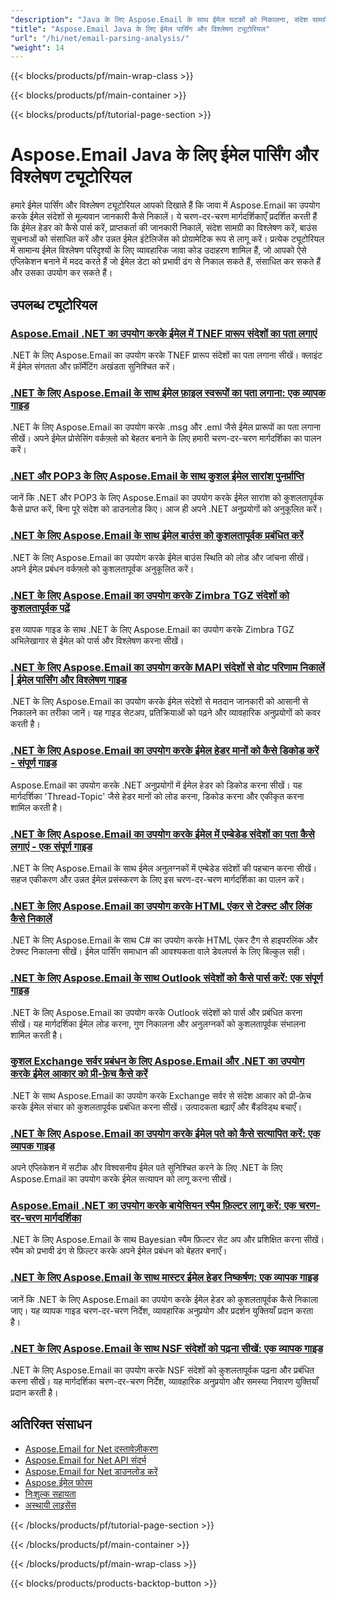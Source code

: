 ```yaml
---
"description": "Java के लिए Aspose.Email के साथ ईमेल घटकों को निकालना, संदेश सामग्री का विश्लेषण करना, हेडर को संसाधित करना और ईमेल इंटेलिजेंस को लागू करना सीखें।"
"title": "Aspose.Email Java के लिए ईमेल पार्सिंग और विश्लेषण ट्यूटोरियल"
"url": "/hi/net/email-parsing-analysis/"
"weight": 14
---
```


{{< blocks/products/pf/main-wrap-class >}}

{{< blocks/products/pf/main-container >}}

{{< blocks/products/pf/tutorial-page-section >}}
# Aspose.Email Java के लिए ईमेल पार्सिंग और विश्लेषण ट्यूटोरियल

हमारे ईमेल पार्सिंग और विश्लेषण ट्यूटोरियल आपको दिखाते हैं कि जावा में Aspose.Email का उपयोग करके ईमेल संदेशों से मूल्यवान जानकारी कैसे निकालें। ये चरण-दर-चरण मार्गदर्शिकाएँ प्रदर्शित करती हैं कि ईमेल हेडर को कैसे पार्स करें, प्राप्तकर्ता की जानकारी निकालें, संदेश सामग्री का विश्लेषण करें, बाउंस सूचनाओं को संसाधित करें और उन्नत ईमेल इंटेलिजेंस को प्रोग्रामेटिक रूप से लागू करें। प्रत्येक ट्यूटोरियल में सामान्य ईमेल विश्लेषण परिदृश्यों के लिए व्यावहारिक जावा कोड उदाहरण शामिल हैं, जो आपको ऐसे एप्लिकेशन बनाने में मदद करते हैं जो ईमेल डेटा को प्रभावी ढंग से निकाल सकते हैं, संसाधित कर सकते हैं और उसका उपयोग कर सकते हैं।

## उपलब्ध ट्यूटोरियल

### [Aspose.Email .NET का उपयोग करके ईमेल में TNEF प्रारूप संदेशों का पता लगाएं](./detect-tnef-messages-aspose-email-net/)
.NET के लिए Aspose.Email का उपयोग करके TNEF प्रारूप संदेशों का पता लगाना सीखें। क्लाइंट में ईमेल संगतता और फ़ॉर्मेटिंग अखंडता सुनिश्चित करें।

### [.NET के लिए Aspose.Email के साथ ईमेल फ़ाइल स्वरूपों का पता लगाना: एक व्यापक गाइड](./detect-email-formats-aspose-dotnet/)
.NET के लिए Aspose.Email का उपयोग करके .msg और .eml जैसे ईमेल प्रारूपों का पता लगाना सीखें। अपने ईमेल प्रोसेसिंग वर्कफ़्लो को बेहतर बनाने के लिए हमारी चरण-दर-चरण मार्गदर्शिका का पालन करें।

### [.NET और POP3 के लिए Aspose.Email के साथ कुशल ईमेल सारांश पुनर्प्राप्ति](./retrieving-email-summaries-aspose-email-net-pop3/)
जानें कि .NET और POP3 के लिए Aspose.Email का उपयोग करके ईमेल सारांश को कुशलतापूर्वक कैसे प्राप्त करें, बिना पूरे संदेश को डाउनलोड किए। आज ही अपने .NET अनुप्रयोगों को अनुकूलित करें।

### [.NET के लिए Aspose.Email के साथ ईमेल बाउंस को कुशलतापूर्वक प्रबंधित करें](./manage-email-bounces-aspose-dotnet/)
.NET के लिए Aspose.Email का उपयोग करके ईमेल बाउंस स्थिति को लोड और जांचना सीखें। अपने ईमेल प्रबंधन वर्कफ़्लो को कुशलतापूर्वक अनुकूलित करें।

### [.NET के लिए Aspose.Email का उपयोग करके Zimbra TGZ संदेशों को कुशलतापूर्वक पढ़ें](./read-zimbra-tgz-messages-aspose-email-net/)
इस व्यापक गाइड के साथ .NET के लिए Aspose.Email का उपयोग करके Zimbra TGZ अभिलेखागार से ईमेल को पार्स और विश्लेषण करना सीखें।

### [.NET के लिए Aspose.Email का उपयोग करके MAPI संदेशों से वोट परिणाम निकालें | ईमेल पार्सिंग और विश्लेषण गाइड](./aspose-email-net-extract-vote-results-mapi-messages/)
.NET के लिए Aspose.Email का उपयोग करके ईमेल संदेशों से मतदान जानकारी को आसानी से निकालने का तरीका जानें। यह गाइड सेटअप, प्रतिक्रियाओं को पढ़ने और व्यावहारिक अनुप्रयोगों को कवर करती है।

### [.NET के लिए Aspose.Email का उपयोग करके ईमेल हेडर मानों को कैसे डिकोड करें - संपूर्ण गाइड](./decode-email-header-aspose-dotnet/)
Aspose.Email का उपयोग करके .NET अनुप्रयोगों में ईमेल हेडर को डिकोड करना सीखें। यह मार्गदर्शिका 'Thread-Topic' जैसे हेडर मानों को लोड करना, डिकोड करना और एकीकृत करना शामिल करती है।

### [.NET के लिए Aspose.Email का उपयोग करके ईमेल में एम्बेडेड संदेशों का पता कैसे लगाएं - एक संपूर्ण गाइड](./detect-embedded-messages-emails-aspose-dotnet/)
.NET के लिए Aspose.Email के साथ ईमेल अनुलग्नकों में एम्बेडेड संदेशों की पहचान करना सीखें। सहज एकीकरण और उन्नत ईमेल प्रसंस्करण के लिए इस चरण-दर-चरण मार्गदर्शिका का पालन करें।

### [.NET के लिए Aspose.Email का उपयोग करके HTML एंकर से टेक्स्ट और लिंक कैसे निकालें](./extract-text-links-html-anchor-aspose-email-net/)
.NET के लिए Aspose.Email के साथ C# का उपयोग करके HTML एंकर टैग से हाइपरलिंक और टेक्स्ट निकालना सीखें। ईमेल पार्सिंग समाधान की आवश्यकता वाले डेवलपर्स के लिए बिल्कुल सही।

### [.NET के लिए Aspose.Email के साथ Outlook संदेशों को कैसे पार्स करें: एक संपूर्ण गाइड](./parse-outlook-messages-aspose-email-net/)
.NET के लिए Aspose.Email का उपयोग करके Outlook संदेशों को पार्स और प्रबंधित करना सीखें। यह मार्गदर्शिका ईमेल लोड करना, गुण निकालना और अनुलग्नकों को कुशलतापूर्वक संभालना शामिल करती है।

### [कुशल Exchange सर्वर प्रबंधन के लिए Aspose.Email और .NET का उपयोग करके ईमेल आकार को प्री-फ़ेच कैसे करें](./fetch-email-sizes-aspose-dotnet/)
.NET के साथ Aspose.Email का उपयोग करके Exchange सर्वर से संदेश आकार को प्री-फ़ेच करके ईमेल संचार को कुशलतापूर्वक प्रबंधित करना सीखें। उत्पादकता बढ़ाएँ और बैंडविड्थ बचाएँ।

### [.NET के लिए Aspose.Email का उपयोग करके ईमेल पते को कैसे सत्यापित करें: एक व्यापक गाइड](./aspose-email-net-email-validation-guide/)
अपने एप्लिकेशन में सटीक और विश्वसनीय ईमेल पते सुनिश्चित करने के लिए .NET के लिए Aspose.Email का उपयोग करके ईमेल सत्यापन को लागू करना सीखें।

### [Aspose.Email .NET का उपयोग करके बायेसियन स्पैम फ़िल्टर लागू करें: एक चरण-दर-चरण मार्गदर्शिका](./implement-spam-filter-aspose-email-dotnet/)
.NET के लिए Aspose.Email के साथ Bayesian स्पैम फ़िल्टर सेट अप और प्रशिक्षित करना सीखें। स्पैम को प्रभावी ढंग से फ़िल्टर करके अपने ईमेल प्रबंधन को बेहतर बनाएँ।

### [.NET के लिए Aspose.Email के साथ मास्टर ईमेल हेडर निष्कर्षण: एक व्यापक गाइड](./mastering-email-header-extraction-aspose-email-net/)
जानें कि .NET के लिए Aspose.Email का उपयोग करके ईमेल हेडर को कुशलतापूर्वक कैसे निकाला जाए। यह व्यापक गाइड चरण-दर-चरण निर्देश, व्यावहारिक अनुप्रयोग और प्रदर्शन युक्तियाँ प्रदान करता है।

### [.NET के लिए Aspose.Email के साथ NSF संदेशों को पढ़ना सीखें: एक व्यापक गाइड](./read-nsf-messages-aspose-email-dotnet/)
.NET के लिए Aspose.Email का उपयोग करके NSF संदेशों को कुशलतापूर्वक पढ़ना और प्रबंधित करना सीखें। यह मार्गदर्शिका चरण-दर-चरण निर्देश, व्यावहारिक अनुप्रयोग और समस्या निवारण युक्तियाँ प्रदान करती है।

## अतिरिक्त संसाधन

- [Aspose.Email for Net दस्तावेज़ीकरण](https://docs.aspose.com/email/net/)
- [Aspose.Email for Net API संदर्भ](https://reference.aspose.com/email/net/)
- [Aspose.Email for Net डाउनलोड करें](https://releases.aspose.com/email/net/)
- [Aspose.ईमेल फोरम](https://forum.aspose.com/c/email)
- [निःशुल्क सहायता](https://forum.aspose.com/)
- [अस्थायी लाइसेंस](https://purchase.aspose.com/temporary-license/)

{{< /blocks/products/pf/tutorial-page-section >}}

{{< /blocks/products/pf/main-container >}}

{{< /blocks/products/pf/main-wrap-class >}}

{{< blocks/products/products-backtop-button >}}